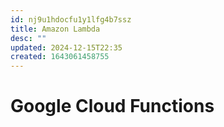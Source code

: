 ```yaml
---
id: nj9u1hdocfu1y1lfg4b7ssz
title: Amazon Lambda
desc: ""
updated: 2024-12-15T22:35
created: 1643061458755
---
```

# Google Cloud Functions

